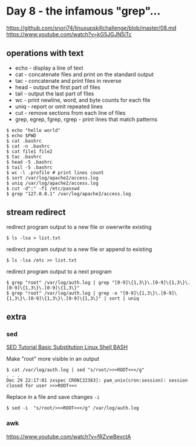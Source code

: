 # Day 8 - the infamous "grep"...

https://github.com/snori74/linuxupskillchallenge/blob/master/08.md  
https://www.youtube.com/watch?v=kG5JGJN5iTc

## operations with text

- echo - display a line of text
- cat - concatenate files and print on the standard output
- tac - concatenate and print files in reverse
- head - output the first part of files
- tail - output the last part of files
- wc - print newline, word, and byte counts for each file
- uniq - report or omit repeated lines
- cut - remove sections from each line of files
- grep, egrep, fgrep, rgrep - print lines that match patterns

```shell
$ echo "hello world"
$ echo $PWD
$ cat .bashrc
$ cat -n .bashrc
$ cat file1 file2
$ tac .bashrc
$ head -5 .bashrc
$ tail -5 .bashrc
$ wc -l .profile # print lines count
$ sort /var/log/apache2/access.log
$ uniq /var/log/apache2/access.log
$ cut -d":" -f1 /etc/passwd
$ grep "127.0.0.1" /var/log/apache2/access.log
```

## stream redirect

redirect program output to a new file or owerwrite existing

```
$ ls -lsa > list.txt
```

redirect program output to a new file or append to existing

```
$ ls -lsa /etc >> list.txt
```

redirect program output to a next program

```
$ grep "root" /var/log/auth.log | grep "[0-9]\{1,3\}\.[0-9]\{1,3\}\.[0-9]\{1,3\}\.[0-9]\{1,3\}"
$ grep "root" /var/log/auth.log | grep -o "[0-9]\{1,3\}\.[0-9]\{1,3\}\.[0-9]\{1,3\}\.[0-9]\{1,3\}" | sort | uniq
```

## extra

### sed

[SED Tutorial Basic Substitution Linux Shell BASH](https://www.youtube.com/watch?v=32waL1Z9XK0)

Make "root" more visible in an output

```shell
$ cat /var/log/auth.log | sed "s/root/>>>ROOT<<</g"
. . .
Dec 29 22:17:01 zxspec CRON[22363]: pam_unix(cron:session): session closed for user >>>ROOT<<<
```

Replace in a file and save changes `-i`

```shell
$ sed -i  "s/root/>>>ROOT<<</g" /var/log/auth.log
```

### awk

https://www.youtube.com/watch?v=fRZvwBevctA
